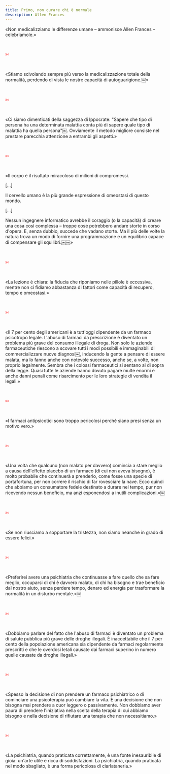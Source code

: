 ```yaml
---
title: Primo, non curare chi è normale
description: Allen Frances
---
```

«Non medicalizziamo le differenze umane – ammonisce Allen Frances – celebriamole.»

&nbsp;

<span style="color:red">✄</span>

&nbsp;

«Stiamo scivolando sempre più verso la medicalizzazione totale della normalità, perdendo di vista le nostre capacità di autoguarigione.￼»

&nbsp;

<span style="color:red">✄</span>

&nbsp;

«Ci siamo dimenticati della saggezza di Ippocrate: "Sapere che tipo di persona ha una determinata malattia conta più di sapere quale tipo di malattia ha quella persona"￼. Ovviamente il metodo migliore consiste nel prestare parecchia attenzione a entrambi gli aspetti.»

&nbsp;

<span style="color:red">✄</span>

&nbsp;

«Il corpo è il risultato miracoloso di milioni di compromessi.
&nbsp;

[...]
&nbsp;

Il cervello umano è la più grande espressione di omeostasi di questo mondo.
&nbsp;

[...]
&nbsp;

Nessun ingegnere informatico avrebbe il coraggio (o la capacità) di creare una cosa così complessa – troppe cose potrebbero andare storte in corso d'opera. E, senza dubbio, succede che vadano storte. Ma il più delle volte la natura trova un modo di fornire una programmazione e un equilibrio capace di compensare gli squilibri.￼￼»

&nbsp;

<span style="color:red">✄</span>

&nbsp;

«La lezione è chiara: la fiducia che riponiamo nelle pillole è eccessiva, mentre non ci fidiamo abbastanza di fattori come capacità di recupero, tempo e omeostasi.»

&nbsp;

<span style="color:red">✄</span>

&nbsp;

«Il 7 per cento degli americani è a tutt'oggi dipendente da un farmaco psicotropo legale. L'abuso di farmaci da prescrizione è diventato un problema più grave del consumo illegale di droga. Non solo le aziende farmaceutiche riescono a scovare tutti i modi possibili e immaginabili di commercializzare nuove diagnosi￼, inducendo la gente a pensare di essere malata, ma lo fanno anche con notevole successo, anche se, a volte, non proprio legalmente. Sembra che i colossi farmaceutici si sentano al di sopra della legge. Quasi tutte le aziende hanno dovuto pagare multe enormi e anche danni penali come risarcimento per le loro strategie di vendita il legali.»

&nbsp;

<span style="color:red">✄</span>

&nbsp;

«I farmaci antipsicotici sono troppo pericolosi perché siano presi senza un motivo vero.»

&nbsp;

<span style="color:red">✄</span>

&nbsp;

«Una volta che qualcuno (non malato per davvero) comincia a stare meglio a causa dell'effetto placebo di un farmaco (di cui non aveva bisogno), è molto probabile che continuerà a prenderlo, come fosse una specie di portafortuna, per non correre il rischio di far rovesciare la nave. Ecco quindi che abbiamo un consumatore fedele destinato a durare nel tempo, pur non ricevendo nessun beneficio, ma anzi esponendosi a inutili complicazioni.»￼

&nbsp;

<span style="color:red">✄</span>

&nbsp;

«Se non riusciamo a sopportare la tristezza, non siamo neanche in grado di essere felici.»

&nbsp;

<span style="color:red">✄</span>

&nbsp;

«Preferirei avere una psichiatria che continuasse a fare quello che sa fare meglio, occuparsi di chi è davvero malato, di chi ha bisogno e trae beneficio dal nostro aiuto, senza perdere tempo, denaro ed energia per trasformare la normalità in un disturbo mentale.»￼

&nbsp;

<span style="color:red">✄</span>

&nbsp;

«Dobbiamo parlare del fatto che l'abuso di farmaci è diventato un problema di salute pubblica più grave delle droghe illegali. È inaccettabile che il 7 per cento della popolazione americana sia dipendente da farmaci regolarmente prescritti e che le overdosi letali causate dai farmaci superino in numero quelle causate da droghe illegali.»

&nbsp;

<span style="color:red">✄</span>

&nbsp;

«Spesso la decisione di non prendere un farmaco psichiatrico o di cominciare una psicoterapia può cambiare la vita. È una decisione che non bisogna mai prendere a cuor leggero o passivamente.
Non dobbiamo aver paura di prendere l'iniziativa nella scelta della terapia di cui abbiamo bisogno e nella decisione di rifiutare una terapia che non necessitiamo.»

&nbsp;

<span style="color:red">✄</span>

&nbsp;

«La psichiatria, quando praticata correttamente, è una fonte inesauribile di gioia: un'arte utile e ricca di soddisfazioni. La psichiatria, quando praticata nel modo sbagliato, è una forma pericolosa di ciarlataneria.»
